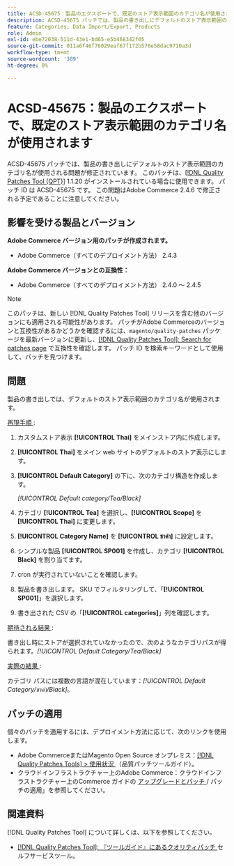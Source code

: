 ```yaml
---
title: ACSD-45675：製品のエクスポートで、既定のストア表示範囲のカテゴリ名が使用されます
description: ACSD-45675 パッチでは、製品の書き出しにデフォルトのストア表示範囲のカテゴリ名が使用される問題が修正されています。 このパッチは、[Quality Patches Tool （QPT） ] （https://experienceleague.adobe.com/ja/docs/commerce-operations/tools/quality-patches-tool/quality-patches-tool-to-self-serve-quality-patches） 1.1.20 がインストールされている場合に利用できます。 パッチ ID は ACSD-45675 です。 この問題はAdobe Commerce 2.4.6 で修正される予定であることに注意してください。
feature: Categories, Data Import/Export, Products
role: Admin
exl-id: ebe72038-511d-43e1-bd65-e5b468342f05
source-git-commit: 011a6f46f76029eaf67f172b576e58dac9710a3d
workflow-type: tm+mt
source-wordcount: '389'
ht-degree: 0%

---
```


# ACSD-45675：製品のエクスポートで、既定のストア表示範囲のカテゴリ名が使用されます

ACSD-45675 パッチでは、製品の書き出しにデフォルトのストア表示範囲のカテゴリ名が使用される問題が修正されています。 このパッチは、[[!DNL Quality Patches Tool (QPT)]](https://experienceleague.adobe.com/ja/docs/commerce-operations/tools/quality-patches-tool/quality-patches-tool-to-self-serve-quality-patches) 1.1.20 がインストールされている場合に使用できます。 パッチ ID は ACSD-45675 です。 この問題はAdobe Commerce 2.4.6 で修正される予定であることに注意してください。

## 影響を受ける製品とバージョン

**Adobe Commerce バージョン用のパッチが作成されます。**

* Adobe Commerce（すべてのデプロイメント方法） 2.4.3

**Adobe Commerce バージョンとの互換性：**

* Adobe Commerce（すべてのデプロイメント方法） 2.4.0 ～ 2.4.5

>[!NOTE]
>
>このパッチは、新しい [!DNL Quality Patches Tool] リリースを含む他のバージョンにも適用される可能性があります。 パッチがAdobe Commerceのバージョンと互換性があるかどうかを確認するには、`magento/quality-patches` パッケージを最新バージョンに更新し、[[!DNL Quality Patches Tool]: Search for patches page](https://experienceleague.adobe.com/tools/commerce-quality-patches/index.html?lang=ja) で互換性を確認します。 パッチ ID を検索キーワードとして使用して、パッチを見つけます。

## 問題

製品の書き出しでは、デフォルトのストア表示範囲のカテゴリ名が使用されます。

<u> 再現手順 </u>:

1. カスタムストア表示 **[!UICONTROL Thai]** をメインストア内に作成します。
1. **[!UICONTROL Thai]** をメイン web サイトのデフォルトのストア表示にします。
1. **[!UICONTROL Default Category]** の下に、次のカテゴリ構造を作成します。

   *[!UICONTROL Default category/Tea/Black]*

1. カテゴリ **[!UICONTROL Tea]** を選択し、**[!UICONTROL Scope]** を **[!UICONTROL Thai]** に変更します。
1. **[!UICONTROL Category Name]** を **[!UICONTROL ชาดำ]** に設定します。
1. シンプルな製品 **[!UICONTROL SP001]** を作成し、カテゴリ **[!UICONTROL Black]** を割り当てます。
1. cron が実行されていないことを確認します。
1. 製品を書き出します。 SKU でフィルタリングして、「**[!UICONTROL SP001]**」を選択します。
1. 書き出された CSV の「**[!UICONTROL categories]**」列を確認します。

<u> 期待される結果 </u>:

書き出し時にストアが選択されていなかったので、次のようなカテゴリパスが得られます。*[!UICONTROL Default Category/Tea/Black]*

<u> 実際の結果 </u>:

カテゴリ パスには複数の言語が混在しています：*[!UICONTROL Default Category/ชาดำ/Black]*。

## パッチの適用

個々のパッチを適用するには、デプロイメント方法に応じて、次のリンクを使用します。

* Adobe CommerceまたはMagento Open Source オンプレミス：[[!DNL Quality Patches Tools] > 使用状況 ](/help/tools/quality-patches-tool/usage.md) （品質パッチツールガイド）。
* クラウドインフラストラクチャー上のAdobe Commerce：クラウドインフラストラクチャー上のCommerce ガイドの [ アップグレードとパッチ ](https://experienceleague.adobe.com/docs/commerce-cloud-service/user-guide/develop/upgrade/apply-patches.html?lang=ja)/ パッチの適用」を参照してください。

## 関連資料

[!DNL Quality Patches Tool] について詳しくは、以下を参照してください。

* [[!DNL Quality Patches Tool]: 『ツールガイド』にあるクオリティパッチ ](/help/tools/quality-patches-tool/quality-patches-tool-to-self-serve-quality-patches.md) セルフサービスツール。
